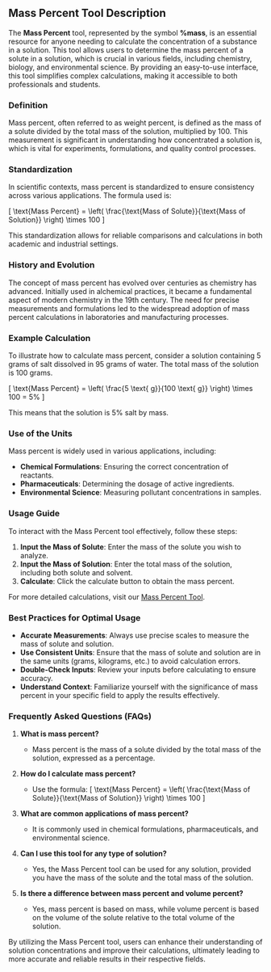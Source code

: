 ## Mass Percent Tool Description

The **Mass Percent** tool, represented by the symbol **%mass**, is an essential resource for anyone needing to calculate the concentration of a substance in a solution. This tool allows users to determine the mass percent of a solute in a solution, which is crucial in various fields, including chemistry, biology, and environmental science. By providing an easy-to-use interface, this tool simplifies complex calculations, making it accessible to both professionals and students.

### Definition

Mass percent, often referred to as weight percent, is defined as the mass of a solute divided by the total mass of the solution, multiplied by 100. This measurement is significant in understanding how concentrated a solution is, which is vital for experiments, formulations, and quality control processes.

### Standardization

In scientific contexts, mass percent is standardized to ensure consistency across various applications. The formula used is:

\[ \text{Mass Percent} = \left( \frac{\text{Mass of Solute}}{\text{Mass of Solution}} \right) \times 100 \]

This standardization allows for reliable comparisons and calculations in both academic and industrial settings.

### History and Evolution

The concept of mass percent has evolved over centuries as chemistry has advanced. Initially used in alchemical practices, it became a fundamental aspect of modern chemistry in the 19th century. The need for precise measurements and formulations led to the widespread adoption of mass percent calculations in laboratories and manufacturing processes.

### Example Calculation

To illustrate how to calculate mass percent, consider a solution containing 5 grams of salt dissolved in 95 grams of water. The total mass of the solution is 100 grams.

\[ \text{Mass Percent} = \left( \frac{5 \text{ g}}{100 \text{ g}} \right) \times 100 = 5\% \]

This means that the solution is 5% salt by mass.

### Use of the Units

Mass percent is widely used in various applications, including:

- **Chemical Formulations**: Ensuring the correct concentration of reactants.
- **Pharmaceuticals**: Determining the dosage of active ingredients.
- **Environmental Science**: Measuring pollutant concentrations in samples.

### Usage Guide

To interact with the Mass Percent tool effectively, follow these steps:

1. **Input the Mass of Solute**: Enter the mass of the solute you wish to analyze.
2. **Input the Mass of Solution**: Enter the total mass of the solution, including both solute and solvent.
3. **Calculate**: Click the calculate button to obtain the mass percent.

For more detailed calculations, visit our [Mass Percent Tool](https://www.inayam.co/unit-converter/concentration_molar).

### Best Practices for Optimal Usage

- **Accurate Measurements**: Always use precise scales to measure the mass of solute and solution.
- **Use Consistent Units**: Ensure that the mass of solute and solution are in the same units (grams, kilograms, etc.) to avoid calculation errors.
- **Double-Check Inputs**: Review your inputs before calculating to ensure accuracy.
- **Understand Context**: Familiarize yourself with the significance of mass percent in your specific field to apply the results effectively.

### Frequently Asked Questions (FAQs)

1. **What is mass percent?**
   - Mass percent is the mass of a solute divided by the total mass of the solution, expressed as a percentage.

2. **How do I calculate mass percent?**
   - Use the formula: \[ \text{Mass Percent} = \left( \frac{\text{Mass of Solute}}{\text{Mass of Solution}} \right) \times 100 \]

3. **What are common applications of mass percent?**
   - It is commonly used in chemical formulations, pharmaceuticals, and environmental science.

4. **Can I use this tool for any type of solution?**
   - Yes, the Mass Percent tool can be used for any solution, provided you have the mass of the solute and the total mass of the solution.

5. **Is there a difference between mass percent and volume percent?**
   - Yes, mass percent is based on mass, while volume percent is based on the volume of the solute relative to the total volume of the solution.

By utilizing the Mass Percent tool, users can enhance their understanding of solution concentrations and improve their calculations, ultimately leading to more accurate and reliable results in their respective fields.